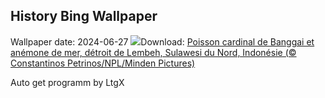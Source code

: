 ## History Bing Wallpaper
Wallpaper date: 2024-06-27
![](https://www.bing.com/th?id=OHR.CardinalfishAnemone_FR-CA4303007654_UHD.jpg&w=1000)Download: [Poisson cardinal de Banggai et anémone de mer, détroit de Lembeh, Sulawesi du Nord, Indonésie (© Constantinos Petrinos/NPL/Minden Pictures)](https://www.bing.com/th?id=OHR.CardinalfishAnemone_FR-CA4303007654_UHD.jpg)

Auto get programm by LtgX
